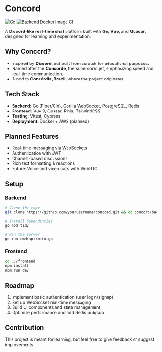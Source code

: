 # Concord
[![Go](https://github.com/andrelcunha/Concord/actions/workflows/go.yml/badge.svg)](https://github.com/andrelcunha/Concord/actions/workflows/go.yml)
[![Backend Docker Image CI](https://github.com/andrelcunha/Concord/actions/workflows/docker-image.yml/badge.svg)](https://github.com/andrelcunha/Concord/actions/workflows/docker-image.yml)

A **Discord-like real-time chat** platform built with **Go**, **Vue**, and **Quasar**, designed for learning and experimentation.

## Why Concord?
- Inspired by **Discord**, but built from scratch for educational purposes.
- Named after the **Concorde**, the supersonic jet, emphasizing speed and real-time communication.
- A nod to **Concórdia, Brazil**, where the project originates.

## Tech Stack
- **Backend:** Go (Fiber/Gin), Gorilla WebSocket, PostgreSQL, Redis
- **Frontend:** Vue 3, Quasar, Pinia, TailwindCSS
- **Testing:** Vitest, Cypress
- **Deployment:** Docker + AWS (planned)

## Planned Features
- Real-time messaging via WebSockets  
- Authentication with JWT  
- Channel-based discussions  
- Rich text formatting & reactions  
- Future: Voice and video calls with WebRTC  

## Setup

### Backend
```bash
# Clone the repo
git clone https://github.com/yourusername/concord.git && cd concord/backend

# Install dependencies
go mod tidy

# Run the server
go run cmd/api/main.go
```

### Frontend
```bash
cd ../frontend
npm install
npm run dev
```

## Roadmap
1. Implement basic authentication (user login/signup)
1. Set up WebSocket real-time messaging
1. Build UI components and state management
1. Optimize performance and add Redis pub/sub

## Contribution
This project is meant for learning, but feel free to give feedback or suggest improvements.
